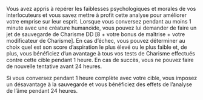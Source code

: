 ﻿---
id: subclass_scheming_conspirator_fr.md#analyse-de-l’âme
name: Analyse de l’âme
---
Vous avez appris à repérer les faiblesses psychologiques et morales de vos interlocuteurs et vous savez mettre à profit cette analyse pour améliorer votre emprise sur leur esprit. Lorsque vous conversez pendant au moins 1 minute avec une créature humanoïde, vous pouvez lui demander de faire un jet de sauvegarde de Charisme DD [8 + votre bonus de maîtrise + votre modificateur de Charisme]. En cas d’échec, vous pouvez déterminer au choix quel est son score d’aspiration le plus élevé ou le plus faible et, de plus, vous bénéficiez d’un avantage à tous vos tests de Charisme effectués contre cette cible pendant 1 heure. En cas de succès, vous ne pouvez faire de nouvelle tentative avant 24 heures.

Si vous conversez pendant 1 heure complète avec votre cible, vous imposez un désavantage à la sauvegarde et vous bénéficiez des effets de l’analyse de l’âme pendant 24 heures.


